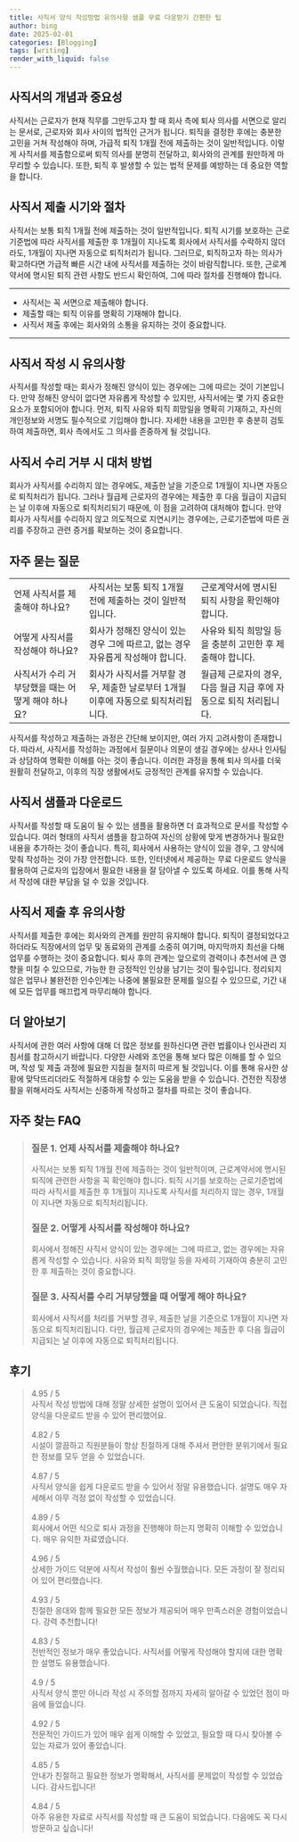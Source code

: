 ```yaml
---
title: 사직서 양식 작성방법 유의사항 샘플 무료 다운받기 간편한 팁
author: bing
date: 2025-02-01
categories: [Blogging]
tags: [writing]
render_with_liquid: false
---
```



<h2 id='사직서의 개념과 중요성'>사직서의 개념과 중요성</h2>

<p>사직서는 근로자가 현재 직무를 그만두고자 할 때 회사 측에 퇴사 의사를 서면으로 알리는 문서로, 근로자와 회사 사이의 법적인 근거가 됩니다. 퇴직을 결정한 후에는 충분한 고민을 거쳐 작성해야 하며, 가급적 퇴직 1개월 전에 제출하는 것이 일반적입니다. 이렇게 사직서를 제출함으로써 퇴직 의사를 분명히 전달하고, 회사와의 관계를 원만하게 마무리할 수 있습니다. 또한, 퇴직 후 발생할 수 있는 법적 문제를 예방하는 데 중요한 역할을 합니다.</p>

<h2 id='사직서 제출 시기와 절차'>사직서 제출 시기와 절차</h2>

<p>사직서는 보통 퇴직 1개월 전에 제출하는 것이 일반적입니다. 퇴직 시기를 보호하는 근로기준법에 따라 사직서를 제출한 후 1개월이 지나도록 회사에서 사직서를 수락하지 않더라도, 1개월이 지나면 자동으로 퇴직처리가 됩니다. 그러므로, 퇴직하고자 하는 의사가 확고하다면 가급적 빠른 시간 내에 사직서를 제출하는 것이 바람직합니다. 또한, 근로계약서에 명시된 퇴직 관련 사항도 반드시 확인하여, 그에 따라 절차를 진행해야 합니다.</p>

<hr />

<ul>
    <li>사직서는 꼭 서면으로 제출해야 합니다.</li>
    <li>제출할 때는 퇴직 이유를 명확히 기재해야 합니다.</li>
    <li>사직서 제출 후에는 회사와의 소통을 유지하는 것이 중요합니다.</li>
</ul>

<hr />

<h2 id='사직서 작성 시 유의사항'>사직서 작성 시 유의사항</h2>

<p>사직서를 작성할 때는 회사가 정해진 양식이 있는 경우에는 그에 따르는 것이 기본입니다. 만약 정해진 양식이 없다면 자유롭게 작성할 수 있지만, 사직서에는 몇 가지 중요한 요소가 포함되어야 합니다. 먼저, 퇴직 사유와 퇴직 희망일을 명확히 기재하고, 자신의 개인정보와 서명도 필수적으로 기입해야 합니다. 자세한 내용을 고민한 후 충분히 검토하여 제출하면, 회사 측에서도 그 의사를 존중하게 될 것입니다.</p>

<h2 id='사직서 수리 거부 시 대처 방법'>사직서 수리 거부 시 대처 방법</h2>

<p>회사가 사직서를 수리하지 않는 경우에도, 제출한 날을 기준으로 1개월이 지나면 자동으로 퇴직처리가 됩니다. 그러나 월급제 근로자의 경우에는 제출한 후 다음 월급이 지급되는 날 이후에 자동으로 퇴직처리되기 때문에, 이 점을 고려하여 대처해야 합니다. 만약 회사가 사직서를 수리하지 않고 의도적으로 지연시키는 경우에는, 근로기준법에 따른 권리를 주장하고 관련 증거를 확보하는 것이 중요합니다.</p>

<h2 id='자주 묻는 질문'>자주 묻는 질문</h2>

<table>
    <tr>
        <td>언제 사직서를 제출해야 하나요?</td>
        <td>사직서는 보통 퇴직 1개월 전에 제출하는 것이 일반적입니다.</td>
        <td>근로계약서에 명시된 퇴직 사항을 확인해야 합니다.</td>
    </tr>
    <tr>
        <td>어떻게 사직서를 작성해야 하나요?</td>
        <td>회사가 정해진 양식이 있는 경우 그에 따르고, 없는 경우 자유롭게 작성해야 합니다.</td>
        <td>사유와 퇴직 희망일 등을 충분히 고민한 후 제출해야 합니다.</td>
    </tr>
    <tr>
        <td>사직서가 수리 거부당했을 때는 어떻게 해야 하나요?</td>
        <td>회사가 사직서를 거부할 경우, 제출한 날로부터 1개월 이후에 자동으로 퇴직처리됩니다.</td>
        <td>월급제 근로자의 경우, 다음 월급 지급 후에 자동으로 퇴직 처리됩니다.</td>
    </tr>
</table>

<p>사직서를 작성하고 제출하는 과정은 간단해 보이지만, 여러 가지 고려사항이 존재합니다. 따라서, 사직서를 작성하는 과정에서 질문이나 의문이 생길 경우에는 상사나 인사팀과 상담하여 명확한 이해를 아는 것이 좋습니다. 이러한 과정을 통해 퇴사 의사를 더욱 원활히 전달하고, 이후의 직장 생활에서도 긍정적인 관계를 유지할 수 있습니다.</p>

<h2 id='사직서 샘플과 다운로드'>사직서 샘플과 다운로드</h2>

<p>사직서를 작성할 때 도움이 될 수 있는 샘플을 활용하면 더 효과적으로 문서를 작성할 수 있습니다. 여러 형태의 사직서 샘플을 참고하여 자신의 상황에 맞게 변경하거나 필요한 내용을 추가하는 것이 좋습니다. 특히, 회사에서 사용하는 양식이 있을 경우, 그 양식에 맞춰 작성하는 것이 가장 안전합니다. 또한, 인터넷에서 제공하는 무료 다운로드 양식을 활용하여 근로자의 입장에서 필요한 내용을 잘 담아낼 수 있도록 하세요. 이를 통해 사직서 작성에 대한 부담을 덜 수 있을 것입니다.</p>

<h2 id='사직서 제출 후 유의사항'>사직서 제출 후 유의사항</h2>

<p>사직서를 제출한 후에는 회사와의 관계를 원만히 유지해야 합니다. 퇴직이 결정되었다고 하더라도 직장에서의 업무 및 동료와의 관계를 소중히 여기며, 마지막까지 최선을 다해 업무를 수행하는 것이 중요합니다. 퇴사 후의 관계는 앞으로의 경력이나 추천서에 큰 영향을 미칠 수 있으므로, 가능한 한 긍정적인 인상을 남기는 것이 필수입니다. 정리되지 않은 업무나 불완전한 인수인계는 나중에 불필요한 문제를 일으킬 수 있으므로, 기간 내에 모든 업무를 매끄럽게 마무리해야 합니다.</p>

<h2 id='더 알아보기'>더 알아보기</h2>

<p>사직서에 관한 여러 사항에 대해 더 많은 정보를 원하신다면 관련 법률이나 인사관리 지침서를 참고하시기 바랍니다. 다양한 사례와 조언을 통해 보다 많은 이해를 할 수 있으며, 작성 및 제출 과정에 필요한 지침을 철저히 따르게 될 것입니다. 이를 통해 유사한 상황에 맞닥뜨리더라도 적절하게 대응할 수 있는 도움을 받을 수 있습니다. 건전한 직장생활을 위해서라도 사직서는 신중하게 작성하고 절차를 따르는 것이 좋습니다.</p>


<h2 id='자주_찾는_FAQ'>자주 찾는 FAQ</h2>
<div itemscope="" itemtype="https://schema.org/FAQPage"> 
<blockquote> 
<div itemscope="" itemprop="mainEntity" itemtype="https://schema.org/Question"> 
<h3 itemprop="name">질문 1. 언제 사직서를 제출해야 하나요?</h3> 
<div itemscope="" itemprop="acceptedAnswer" itemtype="https://schema.org/Answer"> 
<span itemprop="text"> 
<p>사직서는 보통 퇴직 1개월 전에 제출하는 것이 일반적이며, 근로계약서에 명시된 퇴직에 관련한 사항을 꼭 확인해야 합니다. 퇴직 시기를 보호하는 근로기준법에 따라 사직서를 제출한 후 1개월이 지나도록 사직서를 처리하지 않는 경우, 1개월이 지나면 자동으로 퇴직처리됩니다.</p> 
</span> 
</div> 
</div> 

<div itemscope="" itemprop="mainEntity" itemtype="https://schema.org/Question"> 
<h3 itemprop="name">질문 2. 어떻게 사직서를 작성해야 하나요?</h3> 
<div itemscope="" itemprop="acceptedAnswer" itemtype="https://schema.org/Answer"> 
<span itemprop="text"> 
<p>회사에서 정해진 사직서 양식이 있는 경우에는 그에 따르고, 없는 경우에는 자유롭게 작성할 수 있습니다. 사유와 퇴직 희망일 등을 자세히 기재하여 충분히 고민한 후 제출하는 것이 중요합니다.</p> 
</span> 
</div> 
</div> 

<div itemscope="" itemprop="mainEntity" itemtype="https://schema.org/Question"> 
<h3 itemprop="name">질문 3. 사직서를 수리 거부당했을 때 어떻게 해야 하나요?</h3> 
<div itemscope="" itemprop="acceptedAnswer" itemtype="https://schema.org/Answer"> 
<span itemprop="text"> 
<p>회사에서 사직서를 처리를 거부할 경우, 제출한 날을 기준으로 1개월이 지나면 자동으로 퇴직처리됩니다. 다만, 월급제 근로자의 경우에는 제출한 후 다음 월급이 지급되는 날 이후에 자동으로 퇴직처리됩니다.</p> 
</span> 
</div> 
</div> 
</blockquote> 
</div>
<h2 id='후기'>후기</h2>
<div itemscope itemtype="https://schema.org/Product">
  <blockquote>
  <div itemprop="review" itemscope itemtype="https://schema.org/Review">
      <div itemprop="reviewRating" itemscope itemtype="https://schema.org/Rating"> <span itemprop="ratingValue">4.95</span> / <span itemprop="bestRating">5</span> </div>
      <span itemprop="reviewBody">사직서 작성 방법에 대해 정말 상세한 설명이 있어서 큰 도움이 되었습니다. 직접 양식을 다운로드 받을 수 있어 편리했어요.</span>
  </div>
  <br>
  <div itemprop="review" itemscope itemtype="https://schema.org/Review">
      <div itemprop="reviewRating" itemscope itemtype="https://schema.org/Rating"> <span itemprop="ratingValue">4.82</span> / <span itemprop="bestRating">5</span> </div>
      <span itemprop="reviewBody">시설이 깔끔하고 직원분들이 항상 친절하게 대해 주셔서 편안한 분위기에서 필요한 정보를 모두 얻을 수 있었습니다.</span>
  </div>
  <br>
  <div itemprop="review" itemscope itemtype="https://schema.org/Review">
      <div itemprop="reviewRating" itemscope itemtype="https://schema.org/Rating"> <span itemprop="ratingValue">4.87</span> / <span itemprop="bestRating">5</span> </div>
      <span itemprop="reviewBody">사직서 양식을 쉽게 다운로드 받을 수 있어서 정말 유용했습니다. 설명도 매우 자세해서 아무 걱정 없이 작성할 수 있었습니다.</span>
  </div>
  <br>
  <div itemprop="review" itemscope itemtype="https://schema.org/Review">
      <div itemprop="reviewRating" itemscope itemtype="https://schema.org/Rating"> <span itemprop="ratingValue">4.89</span> / <span itemprop="bestRating">5</span> </div>
      <span itemprop="reviewBody">회사에서 어떤 식으로 퇴사 과정을 진행해야 하는지 명확히 이해할 수 있었습니다. 매우 유익한 자료였습니다.</span>
  </div>
  <br>
  <div itemprop="review" itemscope itemtype="https://schema.org/Review">
      <div itemprop="reviewRating" itemscope itemtype="https://schema.org/Rating"> <span itemprop="ratingValue">4.96</span> / <span itemprop="bestRating">5</span> </div>
      <span itemprop="reviewBody">상세한 가이드 덕분에 사직서 작성이 훨씬 수월했습니다. 모든 과정이 잘 정리되어 있어 편리했습니다.</span>
  </div>
  <br>
  <div itemprop="review" itemscope itemtype="https://schema.org/Review">
      <div itemprop="reviewRating" itemscope itemtype="https://schema.org/Rating"> <span itemprop="ratingValue">4.93</span> / <span itemprop="bestRating">5</span> </div>
      <span itemprop="reviewBody">친절한 응대와 함께 필요한 모든 정보가 제공되어 매우 만족스러운 경험이었습니다. 강력 추천합니다!</span>
  </div>
  <br>
  <div itemprop="review" itemscope itemtype="https://schema.org/Review">
      <div itemprop="reviewRating" itemscope itemtype="https://schema.org/Rating"> <span itemprop="ratingValue">4.83</span> / <span itemprop="bestRating">5</span> </div>
      <span itemprop="reviewBody">전반적인 정보가 매우 좋았습니다. 사직서를 어떻게 작성해야 할지에 대한 명확한 설명도 유용했습니다.</span>
  </div>
  <br>
  <div itemprop="review" itemscope itemtype="https://schema.org/Review">
      <div itemprop="reviewRating" itemscope itemtype="https://schema.org/Rating"> <span itemprop="ratingValue">4.9</span> / <span itemprop="bestRating">5</span> </div>
      <span itemprop="reviewBody">사직서 양식 뿐만 아니라 작성 시 주의할 점까지 자세히 알아갈 수 있었던 점이 마음에 들었습니다.</span>
  </div>
  <br>
  <div itemprop="review" itemscope itemtype="https://schema.org/Review">
      <div itemprop="reviewRating" itemscope itemtype="https://schema.org/Rating"> <span itemprop="ratingValue">4.92</span> / <span itemprop="bestRating">5</span> </div>
      <span itemprop="reviewBody">전문적인 가이드가 있어 매우 쉽게 이해할 수 있었고, 필요할 때 다시 찾아볼 수 있는 자료가 있어 좋았습니다.</span>
  </div>
  <br>
  <div itemprop="review" itemscope itemtype="https://schema.org/Review">
      <div itemprop="reviewRating" itemscope itemtype="https://schema.org/Rating"> <span itemprop="ratingValue">4.85</span> / <span itemprop="bestRating">5</span> </div>
      <span itemprop="reviewBody">안내가 친절하고 필요한 정보가 명확해서, 사직서를 문제없이 작성할 수 있었습니다. 감사드립니다!</span>
  </div>
  <br>
  <div itemprop="review" itemscope itemtype="https://schema.org/Review">
      <div itemprop="reviewRating" itemscope itemtype="https://schema.org/Rating"> <span itemprop="ratingValue">4.84</span> / <span itemprop="bestRating">5</span> </div>
      <span itemprop="reviewBody">아주 유용한 자료로 사직서를 작성할 때 큰 도움이 되었습니다. 다음에도 꼭 다시 방문하고 싶습니다!</span>
  </div>
  </blockquote>
</div>
